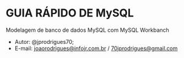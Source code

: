 # GUIA RÁPIDO DE MySQL

Modelagem de banco de dados MySQL com MySQL Workbanch

- Autor: @jprodrigues70;
- E-mail: joaorodrigues@infojr.com.br / 70jprodrigues@gmail.com

